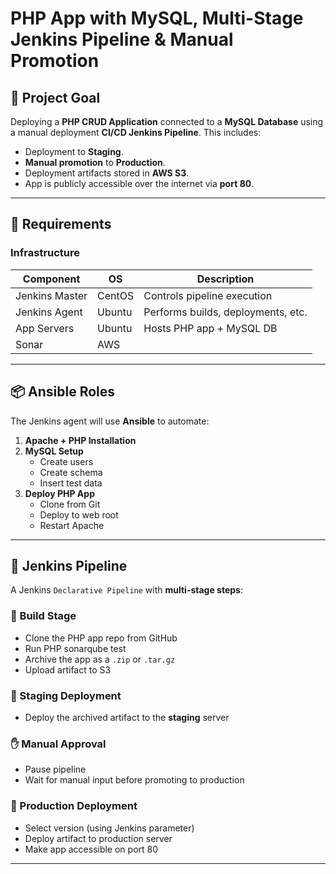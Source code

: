 # PHP App with MySQL, Multi-Stage Jenkins Pipeline & Manual Promotion

## 🎯 Project Goal

Deploying a **PHP CRUD Application** connected to a **MySQL Database** using a manual deployment **CI/CD Jenkins Pipeline**. This includes:

- Deployment to **Staging**.
- **Manual promotion** to **Production**.
- Deployment artifacts stored in **AWS S3**.
- App is publicly accessible over the internet via **port 80**.

---

## 🧰 Requirements

### Infrastructure

| Component       | OS       | Description                          |
|----------------|----------|--------------------------------------|
| Jenkins Master | CentOS   | Controls pipeline execution          |
| Jenkins Agent  | Ubuntu   | Performs builds, deployments, etc.   |
| App Servers    | Ubuntu   | Hosts PHP app + MySQL DB    
| Sonar          | AWS

---

## 📦 Ansible Roles

The Jenkins agent will use **Ansible** to automate:

1. **Apache + PHP Installation**
2. **MySQL Setup**
   - Create users
   - Create schema
   - Insert test data
3. **Deploy PHP App**
   - Clone from Git
   - Deploy to web root
   - Restart Apache

---

## 🎯 Jenkins Pipeline

A Jenkins `Declarative Pipeline` with **multi-stage steps**:

### 🔨 Build Stage
- Clone the PHP app repo from GitHub
- Run PHP sonarqube test
- Archive the app as a `.zip` or `.tar.gz`
- Upload artifact to S3

### 🚀 Staging Deployment
- Deploy the archived artifact to the **staging** server

### ✋ Manual Approval
- Pause pipeline
- Wait for manual input before promoting to production

### 🔁 Production Deployment
- Select version (using Jenkins parameter)
- Deploy artifact to production server
- Make app accessible on port 80

---

